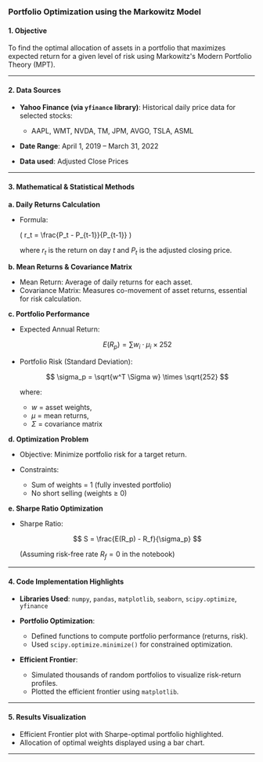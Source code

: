 ### **Portfolio Optimization using the Markowitz Model**

#### **1. Objective**

To find the optimal allocation of assets in a portfolio that maximizes expected return for a given level of risk using Markowitz's Modern Portfolio Theory (MPT).

---

#### **2. Data Sources**

* **Yahoo Finance (via `yfinance` library)**: Historical daily price data for selected stocks:

  * AAPL, WMT, NVDA, TM, JPM, AVGO, TSLA, ASML
* **Date Range**: April 1, 2019 – March 31, 2022
* **Data used**: Adjusted Close Prices

---

#### **3. Mathematical & Statistical Methods**

**a. Daily Returns Calculation**

* Formula:

  
  \( r_t = \frac{P_t - P_{t-1}}{P_{t-1}} \)
  

  where $r_t$ is the return on day $t$ and $P_t$ is the adjusted closing price.

**b. Mean Returns & Covariance Matrix**

* Mean Return: Average of daily returns for each asset.
* Covariance Matrix: Measures co-movement of asset returns, essential for risk calculation.

**c. Portfolio Performance**

* Expected Annual Return:

  $$
  E(R_p) = \sum w_i \cdot \mu_i \times 252
  $$
* Portfolio Risk (Standard Deviation):

  $$
  \sigma_p = \sqrt{w^T \Sigma w} \times \sqrt{252}
  $$

  where:

  * $w$ = asset weights,
  * $\mu$ = mean returns,
  * $\Sigma$ = covariance matrix

**d. Optimization Problem**

* Objective: Minimize portfolio risk for a target return.
* Constraints:

  * Sum of weights = 1 (fully invested portfolio)
  * No short selling (weights ≥ 0)

**e. Sharpe Ratio Optimization**

* Sharpe Ratio:

  $$
  S = \frac{E(R_p) - R_f}{\sigma_p}
  $$

  (Assuming risk-free rate $R_f = 0$ in the notebook)

---

#### **4. Code Implementation Highlights**

* **Libraries Used**: `numpy`, `pandas`, `matplotlib`, `seaborn`, `scipy.optimize`, `yfinance`
* **Portfolio Optimization**:

  * Defined functions to compute portfolio performance (returns, risk).
  * Used `scipy.optimize.minimize()` for constrained optimization.
* **Efficient Frontier**:

  * Simulated thousands of random portfolios to visualize risk-return profiles.
  * Plotted the efficient frontier using `matplotlib`.

---

#### **5. Results Visualization**

* Efficient Frontier plot with Sharpe-optimal portfolio highlighted.
* Allocation of optimal weights displayed using a bar chart.

---
